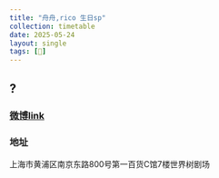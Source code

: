 ```yaml
---
title: "舟舟,rico 生日sp"
collection: timetable
date: 2025-05-24
layout: single
tags: [🎂]
---
```


## ?

### [微博link](#)

### 地址
上海市黄浦区南京东路800号第一百货C馆7楼世界树剧场